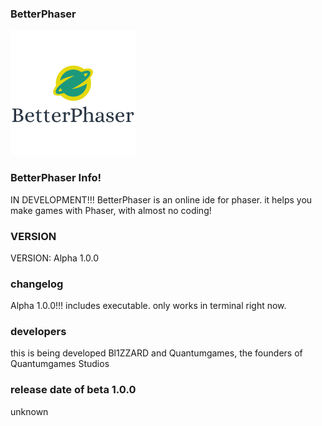 ### BetterPhaser
![BetterPhaser](https://github.com/Quantumgames-Studios-and-games/BetterPhaser/blob/master/phaser.png "BetterPhaser Logo")
### BetterPhaser Info!
IN DEVELOPMENT!!!
BetterPhaser is an online ide for phaser. it helps you make games with Phaser, with almost no coding!
### VERSION

VERSION: Alpha 1.0.0
### changelog
Alpha 1.0.0!!! includes executable. only works in terminal right now.
### developers
this is being developed Bl1ZZARD and Quantumgames, the founders of Quantumgames Studios

### release date of beta 1.0.0
unknown

